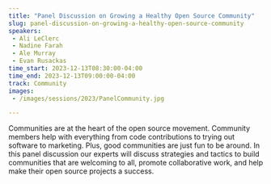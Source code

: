 ```yaml
---
title: "Panel Discussion on Growing a Healthy Open Source Community"
slug: panel-discussion-on-growing-a-healthy-open-source-community
speakers:
 - Ali LeClerc
 - Nadine Farah
 - Ale Murray
 - Evan Rusackas
time_start: 2023-12-13T08:30:00-04:00
time_end: 2023-12-13T09:00:00-04:00
track: Community
images:
 - /images/sessions/2023/PanelCommunity.jpg

---
```


Communities are at the heart of the open source movement. Community members help with everything from code contributions to trying out software to marketing. Plus, good communities are just fun to be around. In this panel discussion our experts will discuss strategies and tactics to build communities that are welcoming to all, promote collaborative work, and help make their open source projects a success.